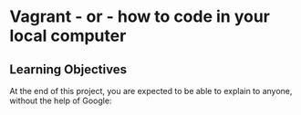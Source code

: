 # Vagrant - or - how to code in your local computer
## Learning Objectives
At the end of this project, you are expected to be able to explain to anyone, without the help of Google:


